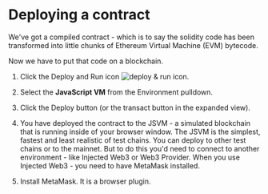 # Deploying a contract

We've got a compiled contract  - which is to say the solidity code has been transformed into little chunks of Ethereum Virtual Machine (EVM) bytecode.

Now we have to put that code on a blockchain. 

1. Click the Deploy and Run icon ![deploy & run icon](https://github.com/ethereum/remix-workshops/blob/master/Basics/3_Deploy_JSVM/images/run.png?raw=true "deploy & run icon").  

2. Select the **JavaScript VM** from the Environment pulldown.

4. Click the Deploy button (or the transact button in the expanded view).

5. You have deployed the contract to the JSVM - a simulated blockchain that is running inside of your browser window.  The JSVM is the simplest, fastest  and least realistic of test chains.  You can deploy to other test chains or to the mainnet. But to do this you'd need to connect to another environment - like Injected Web3 or Web3 Provider.  When you use Injected Web3 - you need to have MetaMask installed.  

6. Install MetaMask.  It is a browser plugin.
